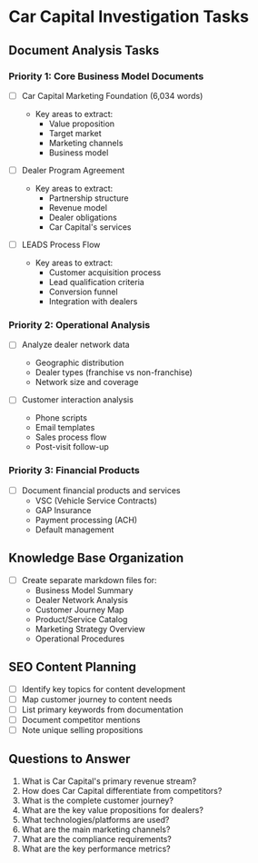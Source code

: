 # Car Capital Investigation Tasks

## Document Analysis Tasks

### Priority 1: Core Business Model Documents
- [ ] Car Capital Marketing Foundation (6,034 words)
  - Key areas to extract:
    - Value proposition
    - Target market
    - Marketing channels
    - Business model

- [ ] Dealer Program Agreement
  - Key areas to extract:
    - Partnership structure
    - Revenue model
    - Dealer obligations
    - Car Capital's services

- [ ] LEADS Process Flow
  - Key areas to extract:
    - Customer acquisition process
    - Lead qualification criteria
    - Conversion funnel
    - Integration with dealers

### Priority 2: Operational Analysis
- [ ] Analyze dealer network data
  - Geographic distribution
  - Dealer types (franchise vs non-franchise)
  - Network size and coverage

- [ ] Customer interaction analysis
  - Phone scripts
  - Email templates
  - Sales process flow
  - Post-visit follow-up

### Priority 3: Financial Products
- [ ] Document financial products and services
  - VSC (Vehicle Service Contracts)
  - GAP Insurance
  - Payment processing (ACH)
  - Default management

## Knowledge Base Organization
- [ ] Create separate markdown files for:
  - Business Model Summary
  - Dealer Network Analysis
  - Customer Journey Map
  - Product/Service Catalog
  - Marketing Strategy Overview
  - Operational Procedures

## SEO Content Planning
- [ ] Identify key topics for content development
- [ ] Map customer journey to content needs
- [ ] List primary keywords from documentation
- [ ] Document competitor mentions
- [ ] Note unique selling propositions

## Questions to Answer
1. What is Car Capital's primary revenue stream?
2. How does Car Capital differentiate from competitors?
3. What is the complete customer journey?
4. What are the key value propositions for dealers?
5. What technologies/platforms are used?
6. What are the main marketing channels?
7. What are the compliance requirements?
8. What are the key performance metrics?
